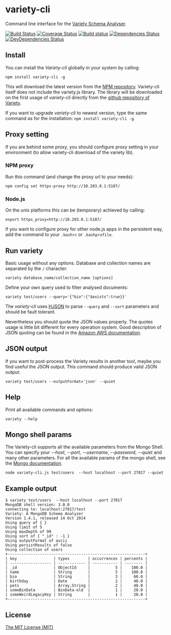 # variety-cli

Command line interface for the [Variety Schema Analyser](https://github.com/variety/variety).

[![Build Status](https://travis-ci.org/todvora/variety-cli.svg)](https://travis-ci.org/todvora/variety-cli)
[![Coverage Status](https://coveralls.io/repos/todvora/variety-cli/badge.svg)](https://coveralls.io/r/todvora/variety-cli)
[![Build status](https://ci.appveyor.com/api/projects/status/3r6x00kf9sxpjeui?svg=true)](https://ci.appveyor.com/project/todvora/variety-cli)
[![Dependencies Status](https://david-dm.org/todvora/variety-cli/status.svg)](https://david-dm.org/todvora/variety-cli/)
[![DevDependencies Status](https://david-dm.org/todvora/variety-cli/dev-status.svg)](https://david-dm.org/todvora/variety-cli/#info=devDependencies)
## Install

You can install the *Variety-cli* globally in your system by calling:
```
npm install variety-cli -g
```
This will download the latest version from the [NPM repository](https://www.npmjs.com/package/variety-cli).
Variety-cli itself does not include the variety.js library. The library will be downloaded on the first usage
of *variety-cli* directly from the [github repository of Variety](https://raw.githubusercontent.com/variety/variety/master/variety.js).

If you want to upgrade *variety-cli* to newest version, type the same command as for the installation: ```npm install variety-cli -g```.

## Proxy setting

If you are behind some proxy, you should configure proxy setting in your environment (to allow variety-cli download of the variety lib).

### NPM proxy

Run this command (and change the proxy url to your needs):
```
npm config set https-proxy http://10.203.0.1:5187/
```

### Node.js
On the unix platforms this can be (temporary) achieved by calling:
 ```
export https_proxy=http://10.203.0.1:5187/

```
If you want to configure proxy for other node.js apps in the persistent way, add the command
to your ```.bashrc``` or ```.bashprofile```.

## Run variety

Basic usage without any options. Database and collection names are separated by the ```/``` character:
```
variety database_name/collection_name [options]
```

Define your own query used to filter analysed documents:

```
variety test/users --query='{"bio":{"$exists":true}}'
```

The *variety-cli* uses [HJSON](http://hjson.org/) to parse ```--query``` and ```--sort``` parameters and should be fault tolerant.

Nevertheless you should quote the JSON values properly. The quotes usage is little bit different for every operation system.
Good description of JSON quoting can be found in the [Amazon AWS documentation](https://docs.aws.amazon.com/cli/latest/userguide/cli-using-param.html#quoting-strings).

## JSON output
If you want to post-process the Variety results in another tool, maybe you find useful the
JSON output. This command should produce valid JSON output:

```
variety test/users --outputFormat='json' --quiet
```



## Help
Print all available commands and options:

```
variety --help
```

## Mongo shell params

The Variety-cli supports all the available parameters from the Mongo Shell.
You can specify your *--host*, *--port*, *--username*, *--password*, *--quiet* and many other parameters. For all the
available params of the mongo shell, see the [Mongo  documentation](http://docs.mongodb.org/manual/reference/program/mongo/).

```
node variety-cli.js test/users  --host localhost --port 27017 --quiet
```

## Example output
```
$ variety test/users  --host localhost --port 27017
MongoDB shell version: 3.0.0
connecting to: localhost:27017/test
Variety: A MongoDB Schema Analyzer
Version 1.4.1, released 14 Oct 2014
Using query of { }
Using limit of 5
Using maxDepth of 99
Using sort of { "_id" : -1 }
Using outputFormat of ascii
Using persistResults of false
Using collection of users
+------------------------------------------------------------+
| key                | types        | occurrences | percents |
| ------------------ | ------------ | ----------- | -------- |
| _id                | ObjectId     |           5 |    100.0 |
| name               | String       |           5 |    100.0 |
| bio                | String       |           3 |     60.0 |
| birthday           | Date         |           2 |     40.0 |
| pets               | Array,String |           2 |     40.0 |
| someBinData        | BinData-old  |           1 |     20.0 |
| someWeirdLegacyKey | String       |           1 |     20.0 |
+------------------------------------------------------------+
```

## License

[The MIT License (MIT)](https://raw.github.com/todvora/variety-cli/master/LICENSE.md)
